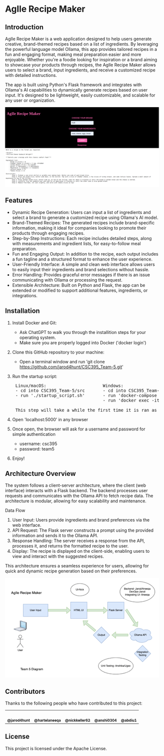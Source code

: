 # AgIle Recipe Maker

## Introduction
AgIle Recipe Maker is a web application designed to help users generate creative, brand-themed recipes based on a list of ingredients. By leveraging the powerful language model Ollama, this app provides tailored recipes in a fun and engaging format, making meal preparation easier and more enjoyable. Whether you're a foodie looking for inspiration or a brand aiming to showcase your products through recipes, the AgIle Recipe Maker allows users to select a brand, input ingredients, and receive a customized recipe with detailed instructions.

The app is built using Python's Flask framework and integrates with Ollama's AI capabilities to dynamically generate recipes based on user input. It's designed to be lightweight, easily customizable, and scalable for any user or organization.

![Example Image](images/example_output.png)

## Features
- Dynamic Recipe Generation: Users can input a list of ingredients and select a brand to generate a customized recipe using Ollama's AI model.
- Brand-Themed Recipes: The generated recipes include brand-specific information, making it ideal for companies looking to promote their products through engaging recipes.
- Step-by-Step Instructions: Each recipe includes detailed steps, along with measurements and ingredient lists, for easy-to-follow meal preparation.
- Fun and Engaging Output: In addition to the recipe, each output includes a fun tagline and a structured format to enhance the user experience.
- User-Friendly Interface: A simple and clean web interface allows users to easily input their ingredients and brand selections without hassle.
- Error Handling: Provides graceful error messages if there is an issue communicating with Ollama or processing the request.
- Extensible Architecture: Built on Python and Flask, the app can be extended or modified to support additional features, ingredients, or integrations.

## Installation
1) Install Docker and Git:
    - Ask ChatGPT to walk you through the installition steps for your operating system.
    - Make sure you are properly logged into Docker ('docker login')
    
2) Clone this GitHub repository to your machine:
    - Open a terminal window and run 'git clone https://github.com/jarod4hunt/CSC395_Team-5.git'

3) Run the startup script:         
<pre>
    Linux/macOS:                      Windows:                                          
    - cd into CSC395_Team-5/src       - cd into CSC395_Team-5/src
    - run './startup_script.sh'       - run 'docker-compose up --build -d'
                                      - run 'docker exec -it src-ollama-1 ollama run llama3' 
    
    This step will take a while the first time it is ran as the AI model is several GBs of data.
</pre>

4) Open 'localhost:5000' in any browser

5) Once open, the browser will ask for a username and password for simple authentication
    - username: csc395 
    - password: team5 
   

7) Enjoy!

## Architecture Overview
The system follows a client-server architecture, where the client (web interface) interacts with a Flask backend. The backend processes user requests and communicates with the Ollama API to fetch recipe data. The architecture is modular, allowing for easy scalability and maintenance.

Data Flow
1. User Input: Users provide ingredients and brand preferences via the web interface.
2. API Request: The Flask server constructs a prompt using the provided information and sends it to the Ollama API.
3. Response Handling: The server receives a response from the API, processes it, and returns the formatted recipe to the user.
4. Display: The recipe is displayed on the client-side, enabling users to view and interact with the suggested recipes.

This architecture ensures a seamless experience for users, allowing for quick and dynamic recipe generation based on their preferences.

![Example Image](images/data_flow.png)


## Contributors
Thanks to the following people who have contributed to this project:
<table>
  <tr>
    <td align="center"><a href="https://github.com/jarod4hunt"><img src="https://avatars.githubusercontent.com/jarod4hunt" width="100px;" alt=""/><br /><sub><b>@jarod4hunt</b></sub></a></td>
    <td align="center"><a href="https://github.com/hartelaneeqa"><img src="https://avatars.githubusercontent.com/hartelaneeqa" width="100px;" alt=""/><br /><sub><b>@hartelaneeqa</b></sub></a></td>
    <td align="center"><a href="https://github.com/nickkeller62"><img src="https://avatars.githubusercontent.com/nickkeller62" width="100px;" alt=""/><br /><sub><b>@nickkeller62</b></sub></a></td>
    <td align="center"><a href="https://github.com/anshi0304"><img src="https://avatars.githubusercontent.com/anshi0304" width="100px;" alt=""/><br /><sub><b>@anshi0304</b></sub></a></td>
    <td align="center"><a href="https://github.com/abdiu1"><img src="https://avatars.githubusercontent.com/abdiu1" width="100px;" alt=""/><br /><sub><b>@abdiu1</b></sub></a></td>
  </tr>
</table>

## License
This project is licensed under the Apache License.

